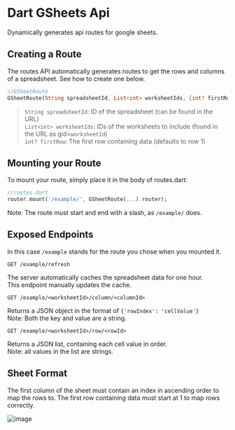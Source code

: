# Dart GSheets Api

Dynamically generates api routes for google sheets.

## Creating a Route

The routes API automatically generates routes to get the rows and columns of a spreadsheet. See how to create one below.

```dart
//GSheetRoute
GSheetRoute(String spreadsheetId, List<int> worksheetIds, {int? firstRow})
```

> `String spreadsheetId`: ID of the spreadsheet (can be found in the URL)  
> `List<int> worksheetIds`: IDs of the worksheets to include (found in the URL as gid=`worksheetId`)  
> `int? firstRow`: The first row containing data (defaults to row 1)

## Mounting your Route

To mount your route, simply place it in the body of routes.dart:

```dart
//routes.dart
router.mount('/example/', GSheetRoute(...).router);
```

Note: The route must start and end with a slash, as `/example/` does.

## Exposed Endpoints

In this case `/example` stands for the route you chose when you mounted it.

`GET /example/refresh`

The server automatically caches the spreadsheet data for one hour.  
This endpoint manually updates the cache.

`GET /example/<worksheetId>/column/<columnId>`

Returns a JSON object in the format of `{'rowIndex': 'cellValue'}`  
Note: Both the key and value are a string.

`GET /example/<worksheetId>/row/<rowId>`

Returns a JSON list, containing each cell value in order.  
Note: all values in the list are strings.

## Sheet Format

The first column of the sheet must contain an index in ascending order to map the rows to.
The first row containing data must start at 1 to map rows correctly.

![image](https://user-images.githubusercontent.com/33691921/123737165-7b35eb00-d870-11eb-9b5a-80933ba5e7ba.png)

